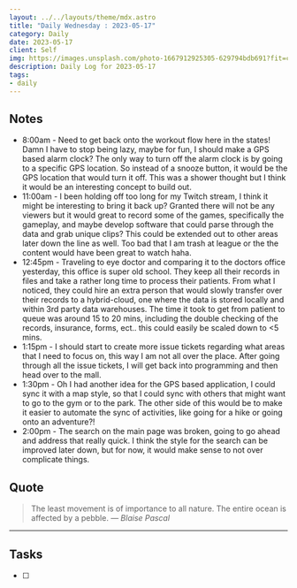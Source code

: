 ```yaml
---
layout: ../../layouts/theme/mdx.astro
title: "Daily Wednesday : 2023-05-17"
category: Daily
date: 2023-05-17
client: Self
img: https://images.unsplash.com/photo-1667912925305-629794bdb691?fit=crop&q=85&w=1400&h=700
description: Daily Log for 2023-05-17
tags:
- daily
---
```


## Notes

- 8:00am - Need to get back onto the workout flow here in the states! Damn I have to stop being lazy, maybe for fun, I should make a GPS based alarm clock? The only way to turn off the alarm clock is by going to a specific GPS location. So instead of a snooze button, it would be the GPS location that would turn it off. This was a shower thought but I think it would be an interesting concept to build out.
- 11:00am - I been holding off too long for my Twitch stream, I think it might be interesting to bring it back up? Granted there will not be any viewers but it would great to record some of the games, specifically the gameplay, and maybe develop software that could parse through the data and grab unique clips? This could be extended out to other areas later down the line as well. Too bad that I am trash at league or the the content would have been great to watch haha.
- 12:45pm - Traveling to eye doctor and comparing it to the doctors office yesterday, this office is super old school. They keep all their records in files and take a rather long time to process their patients. From what I noticed, they could hire an extra person that would slowly transfer over their records to a hybrid-cloud, one where the data is stored locally and within 3rd party data warehouses. The time it took to get from patient to queue was around 15 to 20 mins, including the double checking of the records, insurance, forms, ect.. this could easily be scaled down to <5 mins. 
- 1:15pm - I should start to create more issue tickets regarding what areas that I need to focus on, this way I am not all over the place. After going through all the issue tickets, I will get back into programming and then head over to the mall. 
- 1:30pm - Oh I had another idea for the GPS based application, I could sync it with a map style, so that I could sync with others that might want to go to the gym or to the park. The other side of this would be to make it easier to automate the sync of activities, like going for a hike or going onto an adventure?!
- 2:00pm - The search on the main page was broken, going to go ahead and address that really quick. I think the style for the search can be improved later down, but for now, it would make sense to not over complicate things. 

## Quote

> The least movement is of importance to all nature. The entire ocean is affected by a pebble.
> — <cite>Blaise Pascal</cite>

---

## Tasks

- [ ]